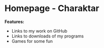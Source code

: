 # Homepage - Charaktar

**Features:**

- Links to my work on GitHub
- Links to downloads of my programs
- Games for some fun
